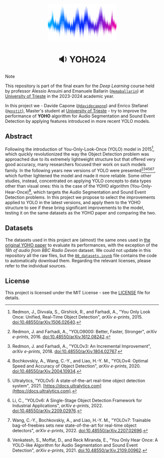 <div align="center">
  <img src="./assets/sound-wave.png" width="225px">
  <h1 align="center">🔉 YOHO24</h2>
</div>

> [!NOTE]
> This repository is part of the final exam for the *Deep Learning* course held by professor Alessio Ansuini and Emanuele Ballarin ([`@emaballarin`](https://github.com/emaballarin)) at [University of Trieste](https://www.units.it/en) in the 2023-2024 academic year.

In this project we - Davide Capone ([`@davidecapone`](https://github.com/davidecapone)) and Enrico Stefanel ([`@enstit`](https://github.com/enstit)), Master's student at [University of Trieste](https://www.units.it/en) - try to improve the performance of **YOHO** algorithm for Audio Segmentation and Sound Event Detection by applying features introduced in more recent YOLO models.

## Abstract
Following the introduction of You-Only-Look-Once (YOLO) model in 2015[^1], which quickly revolutionized the way the Object Detection problem was approached due to its extremely lightweight structure but that offered very good accuracy, many researchers focused their work on such models family. In the following years new versions of YOLO were presented[^2][^3][^5][^7][^8][^9], which further lightened the model and made it more reliable. Some other studies, instead, concentrated on applying YOLO concepts to data types other than visual ones: this is the case of the YOHO algorithm (You-Only-Hear-Once)[^6], which targets the Audio Segmentation and Sound Event Detection problems. In this project we propose to select the improvements applied to YOLO in the latest versions, and apply them to the YOHO structure to see if these bring significant improvements to the model, testing it on the same datasets as the YOHO paper and comparing the two.

## Datasets
The datasets used in this project are (almost) the same ones used in [the original YOHO paper](https://doi.org/10.48550/arXiv.2109.00962) to evaluate its performances, with the exception of the *18h of audio from BBC Radio Devon* dataset.
We could not update in this repository all the raw files, but the [`00_datasets.ipynb`](./notebooks/00_datasets.ipynb) file contains the code to automatically download them.
Regarding the relevant licenses, please refer to the individual sources.

## License
This project is licensed under the MIT License - see the [LICENSE](./LICENSE) file for details.


[^1]: Redmon, J., Divvala, S., Girshick, R., and Farhadi, A., "You Only Look Once: Unified, Real-Time Object Detection", *arXiv e-prints*, 2015. [doi:10.48550/arXiv.1506.02640](https://doi.org/10.48550/arXiv.1506.02640).

[^2]:
    Redmon, J. and Farhadi, A., "YOLO9000: Better, Faster, Stronger", *arXiv e-prints*, 2016. [doi:10.48550/arXiv.1612.08242](https://doi.org/10.48550/arXiv.1612.08242).

[^3]:
    Redmon, J. and Farhadi, A., "YOLOv3: An Incremental Improvement", *arXiv e-prints*, 2018. [doi:10.48550/arXiv.1804.02767](https://doi.org/10.48550/arXiv.1804.02767).

[^4]:
    Daniel S.-P., William C., Yu Z., Chung-Cheng C., Barret Z., Ekin D.-C., Quoc V.-L., "SpecAugment: A Simple Data Augmentation Method for Automatic Speech Recognition", *arXiv e-prints*, 2019. [doi:10.48550/arXiv:1904.08779](https://doi.org/10.48550/arXiv:1904.08779).

[^5]:
    Bochkovskiy, A., Wang, C.-Y., and Liao, H.-Y. M., "YOLOv4: Optimal Speed and Accuracy of Object Detection", *arXiv e-prints*, 2020. [doi:10.48550/arXiv.2004.10934](https://doi.org/10.48550/arXiv.2004.10934).

[^6]:
    Venkatesh, S., Moffat, D., and Reck Miranda, E., "You Only Hear Once: A YOLO-like Algorithm for Audio Segmentation and Sound Event Detection", *arXiv e-prints*, 2021. [doi:10.48550/arXiv.2109.00962](https://doi.org/10.48550/arXiv.2109.00962).

[^7]:
    Ultralytics, "YOLOv5: A state-of-the-art real-time object detection system", 2021. [https://docs.ultralytics.com](https://docs.ultralytics.com).

[^8]:
    Li, C., "YOLOv6: A Single-Stage Object Detection Framework for Industrial Applications", *arXiv e-prints*, 2022. [doi:10.48550/arXiv.2209.02976](https://doi.org/10.48550/arXiv.2209.02976).

[^9]:
    Wang, C.-Y., Bochkovskiy, A., and Liao, H.-Y. M., "YOLOv7: Trainable bag-of-freebies sets new state-of-the-art for real-time object detectors", *arXiv e-prints*, 2022. [doi:10.48550/arXiv.2207.02696](https://doi.org/10.48550/arXiv.2207.02696).